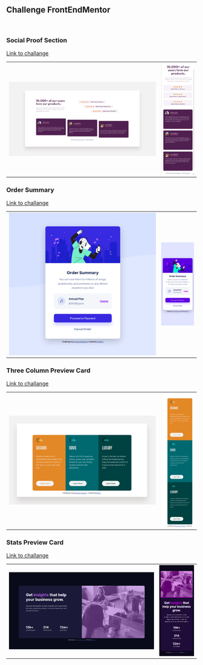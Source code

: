 ## Challenge FrontEndMentor
<br>

### Social Proof Section
[Link to challange](https://www.frontendmentor.io/solutions/social-proof-section-challenge-using-html-css-css-flexbox-ilfxB93EA)

<table>
  <tr>
    <td style ="width: 80%;" ><img src="https://github.com/VoltG3/HTML_frontendmentor/blob/master/social_proof_section/desktop.png" alt="img"></td>
    <td style ="width: 20%;"><img src="https://github.com/VoltG3/HTML_frontendmentor/blob/master/social_proof_section/mobile.png" alt="img"></td>
  <tr>
 </table>

### Order Summary
[Link to challange](https://www.frontendmentor.io/solutions/ordersummarycomponent-xiPcjVBpW)

<table>
  <tr>
    <td style ="width: 80%;" ><img src="https://github.com/VoltG3/HTML_frontendmentor/blob/master/order_summary/desktop.png" alt="img"></td>
    <td style ="width: 20%;"><img src="https://github.com/VoltG3/HTML_frontendmentor/blob/master/order_summary/mobile.png" alt="img"></td>
  <tr>
 </table>

### Three Column Preview Card
[Link to challange](https://www.frontendmentor.io/solutions/3column-preview-card-solution-lkcEvXod8)

<table>
  <tr>
    <td style ="width: 80%;"><img src="https://github.com/VoltG3/HTML_frontendmentor/blob/master/three_column_preview_card/desktop.png" alt="img"></td>
    <td style ="width: 20%;"><img src="https://github.com/VoltG3/HTML_frontendmentor/blob/master/three_column_preview_card/mobile.png" alt="img"></td>
  <tr>
 </table>

### Stats Preview Card
[Link to challange](https://www.frontendmentor.io/challenges/stats-preview-card-component-8JqbgoU62)

<table>
  <tr>
    <td style ="width: 79%;"><img src="https://github.com/VoltG3/HTML_frontendmentor/blob/master/stats_preview_card/desktop.png" alt="img"></td>
    <td style ="width: 21%;"><img src="https://github.com/VoltG3/HTML_frontendmentor/blob/master/stats_preview_card/mobile.png" alt="img"></td>
  <tr>
 </table>
 

 

 
